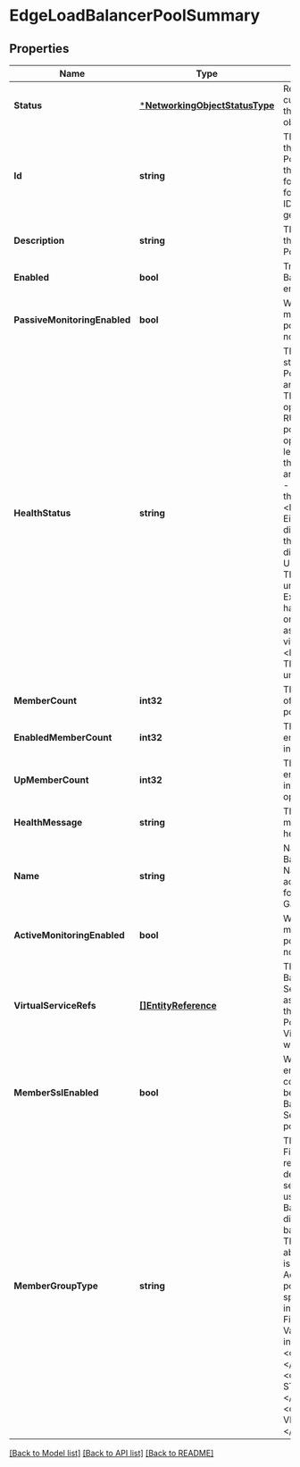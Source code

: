 # EdgeLoadBalancerPoolSummary

## Properties
Name | Type | Description | Notes
------------ | ------------- | ------------- | -------------
**Status** | [***NetworkingObjectStatusType**](NetworkingObjectStatusType.md) | Represents current status of the networking object.  | [optional] [default to null]
**Id** | **string** | The unique ID of this Load Balancer Pool. On updates, the ID is required for the pool, while for create a new ID will be generated. | [optional] [default to null]
**Description** | **string** | The description of the Load Balancer Pool. | [optional] [default to null]
**Enabled** | **bool** | True if Load Balancer Pool is enabled. | [optional] [default to null]
**PassiveMonitoringEnabled** | **bool** | Whether passive monitoring for this pool is enabled or not. | [optional] [default to null]
**HealthStatus** | **string** | The current health status of the pool. Possible values are: &lt;ul&gt; &lt;li&gt; UP - The pool is operational. &lt;li&gt; RUNNING - The pool is operational, but less than 50% of the pool members are up. &lt;li&gt; DOWN - All members in the pool are down. &lt;li&gt; DISABLED - Either the pool is disabled or all of the members are disabled. &lt;li&gt; UNAVAILABLE - The pool is unavailable. Examples: pool has no members or pool is not assigned to any virtual service. &lt;li&gt; UNKNOWN - The pool state is unknown. &lt;/ul&gt;  | [optional] [default to null]
**MemberCount** | **int32** | The total number of members in the pool. | [optional] [default to null]
**EnabledMemberCount** | **int32** | The number of enabled members in the pool. | [optional] [default to null]
**UpMemberCount** | **int32** | The number of enabled members in the pool that are operational. | [optional] [default to null]
**HealthMessage** | **string** | The localized message on the health of the pool. | [optional] [default to null]
**Name** | **string** | Name for the Load Balancer Pool. Name is unique across all pools for an Edge Gateway. | [optional] [default to null]
**ActiveMonitoringEnabled** | **bool** | Whether active monitoring for this pool is enabled or not. | [optional] [default to null]
**VirtualServiceRefs** | [**[]EntityReference**](EntityReference.md) | The list of Load Balancer Virtual Services associated with this Load balancer Pool. Only first 10 Virtual Services will be returned.  | [optional] [default to null]
**MemberSslEnabled** | **bool** | Whether SSL is enabled for communication between the Load Balancer Virtual Services and the pool members  | [optional] [default to null]
**MemberGroupType** | **string** | The type of Edge Firewall Group representing destination servers which are used by the Load Balancer Pool to direct load balanced traffic.  This value will be absent if the pool is using an IP Address-based pool member specification instead of an Edge Firewall Group.  Valid values include: &lt;ul&gt;   &lt;li&gt;&lt;code&gt; IP_SET &lt;/code&gt;   &lt;li&gt;&lt;code&gt; STATIC_MEMBERS &lt;/code&gt;   &lt;li&gt;&lt;code&gt; VM_CRITERIA &lt;/code&gt; &lt;/ul&gt;  | [optional] [default to null]

[[Back to Model list]](../README.md#documentation-for-models) [[Back to API list]](../README.md#documentation-for-api-endpoints) [[Back to README]](../README.md)


